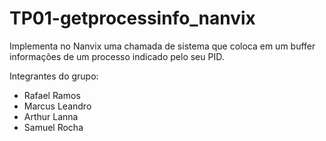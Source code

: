 # TP01-getprocessinfo_nanvix
Implementa no Nanvix uma chamada de sistema que coloca em um buffer informações de um processo indicado pelo seu PID.

Integrantes do grupo:

* Rafael Ramos 
* Marcus Leandro
* Arthur Lanna
* Samuel Rocha

